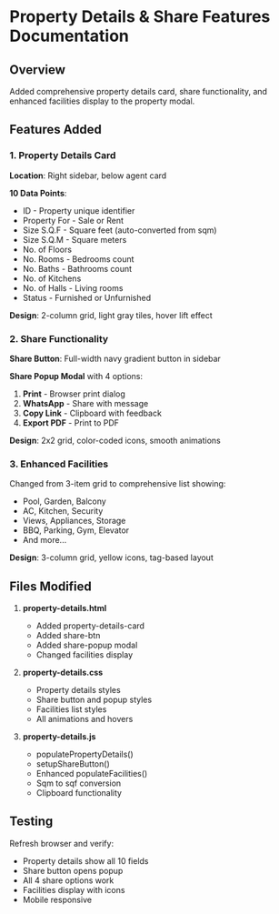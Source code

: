 # Property Details & Share Features Documentation

## Overview
Added comprehensive property details card, share functionality, and enhanced facilities display to the property modal.

## Features Added

### 1. Property Details Card
**Location**: Right sidebar, below agent card

**10 Data Points**:
- ID - Property unique identifier
- Property For - Sale or Rent
- Size S.Q.F - Square feet (auto-converted from sqm)
- Size S.Q.M - Square meters
- No. of Floors
- No. Rooms - Bedrooms count
- No. Baths - Bathrooms count
- No. of Kitchens
- No. of Halls - Living rooms
- Status - Furnished or Unfurnished

**Design**: 2-column grid, light gray tiles, hover lift effect

### 2. Share Functionality
**Share Button**: Full-width navy gradient button in sidebar

**Share Popup Modal** with 4 options:
1. **Print** - Browser print dialog
2. **WhatsApp** - Share with message
3. **Copy Link** - Clipboard with feedback
4. **Export PDF** - Print to PDF

**Design**: 2x2 grid, color-coded icons, smooth animations

### 3. Enhanced Facilities
Changed from 3-item grid to comprehensive list showing:
- Pool, Garden, Balcony
- AC, Kitchen, Security
- Views, Appliances, Storage
- BBQ, Parking, Gym, Elevator
- And more...

**Design**: 3-column grid, yellow icons, tag-based layout

## Files Modified

1. **property-details.html**
   - Added property-details-card
   - Added share-btn
   - Added share-popup modal
   - Changed facilities display

2. **property-details.css**
   - Property details styles
   - Share button and popup styles
   - Facilities list styles
   - All animations and hovers

3. **property-details.js**
   - populatePropertyDetails()
   - setupShareButton()
   - Enhanced populateFacilities()
   - Sqm to sqf conversion
   - Clipboard functionality

## Testing

Refresh browser and verify:
- Property details show all 10 fields
- Share button opens popup
- All 4 share options work
- Facilities display with icons
- Mobile responsive
